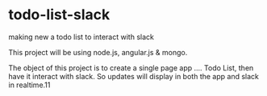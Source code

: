 # todo-list-slack

making new a todo list to interact with slack

This project will be using node.js, angular.js & mongo. 

The object of this project is to create a single page app .... Todo List, then have it interact with slack. So updates will display in both the app and slack in realtime.11
